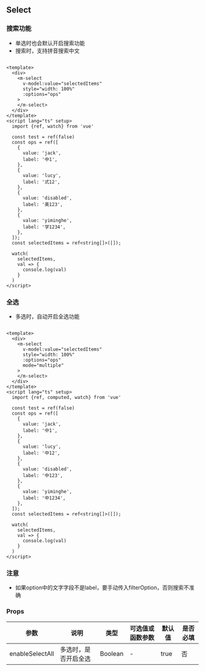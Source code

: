 ## Select

### 搜索功能
+ 单选时也会默认开启搜索功能
+ 搜索时，支持拼音搜索中文

```vue preview

<template>
  <div>
    <m-select
      v-model:value="selectedItems"
      style="width: 100%"
      :options="ops"
    >
    </m-select>
  </div>
</template>
<script lang="ts" setup>
  import {ref, watch} from 'vue'

  const test = ref(false)
  const ops = ref([
    {
      value: 'jack',
      label: '中1',
    },
    {
      value: 'lucy',
      label: '式12',
    },
    {
      value: 'disabled',
      label: '美123',
    },
    {
      value: 'yiminghe',
      label: '学1234',
    },
  ]);
  const selectedItems = ref<string[]>([]);

  watch(
    selectedItems,
    val => {
      console.log(val)
    }
  )
</script>
```

### 全选
+ 多选时，自动开启全选功能

```vue preview

<template>
  <div>
    <m-select
      v-model:value="selectedItems"
      style="width: 100%"
      :options="ops"
      mode="multiple"
    >
    </m-select>
  </div>
</template>
<script lang="ts" setup>
  import {ref, computed, watch} from 'vue'

  const test = ref(false)
  const ops = ref([
    {
      value: 'jack',
      label: '中1',
    },
    {
      value: 'lucy',
      label: '中12',
    },
    {
      value: 'disabled',
      label: '中123',
    },
    {
      value: 'yiminghe',
      label: '中1234',
    },
  ]);
  const selectedItems = ref<string[]>([]);

  watch(
    selectedItems,
    val => {
      console.log(val)
    }
  )
</script>
```

### 注意
+ 如果option中的文字字段不是label，要手动传入filterOption，否则搜索不准确

### Props

| 参数      | 说明         | 类型      | 可选值或函数参数 | 默认值  | 是否必填  |
|---------- |------------|---------|----------|------|-------- |
| enableSelectAll | 多选时，是否开启全选 | Boolean | -        | true | 否 | 

